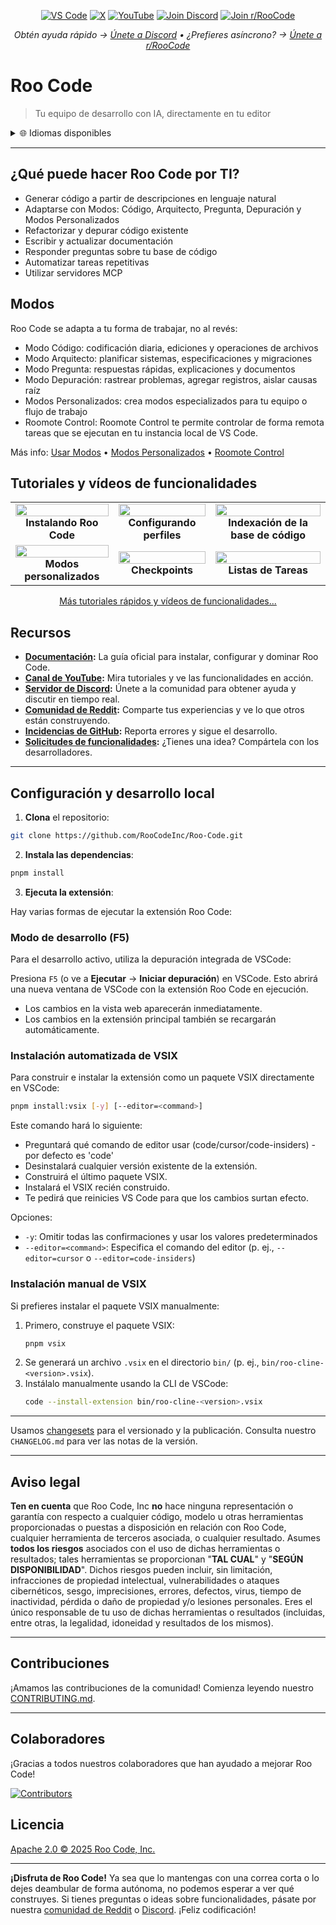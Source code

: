 <p align="center">
  <a href="https://marketplace.visualstudio.com/items?itemName=RooVeterinaryInc.roo-cline"><img src="https://img.shields.io/visual-studio-marketplace/v/RooVeterinaryInc.roo-cline.svg?label=VS%20Code&color=%23007ACC&style=flat&logo=visualstudiocode&logoColor=white" alt="VS Code"></a>
  <a href="https://x.com/roocode"><img src="https://img.shields.io/badge/roocode-000000?style=flat&logo=x&logoColor=white" alt="X"></a>
  <a href="https://youtube.com/@roocodeyt?feature=shared"><img src="https://img.shields.io/badge/YouTube-FF0000?style=flat&logo=youtube&logoColor=white" alt="YouTube"></a>
  <a href="https://discord.gg/roocode"><img src="https://img.shields.io/badge/Join%20Discord-5865F2?style=flat&logo=discord&logoColor=white" alt="Join Discord"></a>
  <a href="https://www.reddit.com/r/RooCode/"><img src="https://img.shields.io/badge/Join%20r%2FRooCode-FF4500?style=flat&logo=reddit&logoColor=white" alt="Join r/RooCode"></a>
</p>
<p align="center">
  <em>Obtén ayuda rápido → <a href="https://discord.gg/roocode">Únete a Discord</a> • ¿Prefieres asíncrono? → <a href="https://www.reddit.com/r/RooCode/">Únete a r/RooCode</a></em>
</p>

# Roo Code

> Tu equipo de desarrollo con IA, directamente en tu editor

<details>
  <summary>🌐 Idiomas disponibles</summary>

- [English](../../README.md)
- [Català](../ca/README.md)
- [Deutsch](../de/README.md)
- [Español](../es/README.md)
- [Français](../fr/README.md)
- [हिंदी](../hi/README.md)
- [Bahasa Indonesia](../id/README.md)
- [Italiano](../it/README.md)
- [日本語](../ja/README.md)
- [한국어](../ko/README.md)
- [Nederlands](../nl/README.md)
- [Polski](../pl/README.md)
- [Português (BR)](../pt-BR/README.md)
- [Русский](../ru/README.md)
- [Türkçe](../tr/README.md)
- [Tiếng Việt](../vi/README.md)
- [简体中文](../zh-CN/README.md)
- [繁體中文](../zh-TW/README.md)
- ...
  </details>

---

## ¿Qué puede hacer Roo Code por TI?

- Generar código a partir de descripciones en lenguaje natural
- Adaptarse con Modos: Código, Arquitecto, Pregunta, Depuración y Modos Personalizados
- Refactorizar y depurar código existente
- Escribir y actualizar documentación
- Responder preguntas sobre tu base de código
- Automatizar tareas repetitivas
- Utilizar servidores MCP

## Modos

Roo Code se adapta a tu forma de trabajar, no al revés:

- Modo Código: codificación diaria, ediciones y operaciones de archivos
- Modo Arquitecto: planificar sistemas, especificaciones y migraciones
- Modo Pregunta: respuestas rápidas, explicaciones y documentos
- Modo Depuración: rastrear problemas, agregar registros, aislar causas raíz
- Modos Personalizados: crea modos especializados para tu equipo o flujo de trabajo
- Roomote Control: Roomote Control te permite controlar de forma remota tareas que se ejecutan en tu instancia local de VS Code.

Más info: [Usar Modos](https://docs.roocode.com/basic-usage/using-modes) • [Modos Personalizados](https://docs.roocode.com/advanced-usage/custom-modes) • [Roomote Control](https://docs.roocode.com/roo-code-cloud/roomote-control)

## Tutoriales y vídeos de funcionalidades

<div align="center">

|                                                                                                                                                                            |                                                                                                                                                                             |                                                                                                                                                                                       |
| :------------------------------------------------------------------------------------------------------------------------------------------------------------------------: | :-------------------------------------------------------------------------------------------------------------------------------------------------------------------------: | :-----------------------------------------------------------------------------------------------------------------------------------------------------------------------------------: |
| <a href="https://www.youtube.com/watch?v=Mcq3r1EPZ-4"><img src="https://img.youtube.com/vi/Mcq3r1EPZ-4/maxresdefault.jpg" width="100%"></a><br><b>Instalando Roo Code</b>  | <a href="https://www.youtube.com/watch?v=ZBML8h5cCgo"><img src="https://img.youtube.com/vi/ZBML8h5cCgo/maxresdefault.jpg" width="100%"></a><br><b>Configurando perfiles</b> | <a href="https://www.youtube.com/watch?v=r1bpod1VWhg"><img src="https://img.youtube.com/vi/r1bpod1VWhg/maxresdefault.jpg" width="100%"></a><br><b>Indexación de la base de código</b> |
| <a href="https://www.youtube.com/watch?v=qgqceCuhlRA"><img src="https://img.youtube.com/vi/qgqceCuhlRA/maxresdefault.jpg" width="100%"></a><br><b>Modos personalizados</b> |      <a href="https://www.youtube.com/watch?v=Ho30nyY332E"><img src="https://img.youtube.com/vi/Ho30nyY332E/maxresdefault.jpg" width="100%"></a><br><b>Checkpoints</b>      |        <a href="https://www.youtube.com/watch?v=6h5vB9PpoPk"><img src="https://img.youtube.com/vi/6h5vB9PpoPk/maxresdefault.jpg" width="100%"></a><br><b>Listas de Tareas</b>         |

</div>
<p align="center">
<a href="https://docs.roocode.com/tutorial-videos">Más tutoriales rápidos y vídeos de funcionalidades...</a>
</p>

## Recursos

- **[Documentación](https://docs.roocode.com):** La guía oficial para instalar, configurar y dominar Roo Code.
- **[Canal de YouTube](https://youtube.com/@roocodeyt?feature=shared):** Mira tutoriales y ve las funcionalidades en acción.
- **[Servidor de Discord](https://discord.gg/roocode):** Únete a la comunidad para obtener ayuda y discutir en tiempo real.
- **[Comunidad de Reddit](https://www.reddit.com/r/RooCode):** Comparte tus experiencias y ve lo que otros están construyendo.
- **[Incidencias de GitHub](https://github.com/RooCodeInc/Roo-Code/issues):** Reporta errores y sigue el desarrollo.
- **[Solicitudes de funcionalidades](https://github.com/RooCodeInc/Roo-Code/discussions/categories/feature-requests?discussions_q=is%3Aopen+category%3A%22Feature+Requests%22+sort%3Atop):** ¿Tienes una idea? Compártela con los desarrolladores.

---

## Configuración y desarrollo local

1. **Clona** el repositorio:

```sh
git clone https://github.com/RooCodeInc/Roo-Code.git
```

2. **Instala las dependencias**:

```sh
pnpm install
```

3. **Ejecuta la extensión**:

Hay varias formas de ejecutar la extensión Roo Code:

### Modo de desarrollo (F5)

Para el desarrollo activo, utiliza la depuración integrada de VSCode:

Presiona `F5` (o ve a **Ejecutar** → **Iniciar depuración**) en VSCode. Esto abrirá una nueva ventana de VSCode con la extensión Roo Code en ejecución.

- Los cambios en la vista web aparecerán inmediatamente.
- Los cambios en la extensión principal también se recargarán automáticamente.

### Instalación automatizada de VSIX

Para construir e instalar la extensión como un paquete VSIX directamente en VSCode:

```sh
pnpm install:vsix [-y] [--editor=<command>]
```

Este comando hará lo siguiente:

- Preguntará qué comando de editor usar (code/cursor/code-insiders) - por defecto es 'code'
- Desinstalará cualquier versión existente de la extensión.
- Construirá el último paquete VSIX.
- Instalará el VSIX recién construido.
- Te pedirá que reinicies VS Code para que los cambios surtan efecto.

Opciones:

- `-y`: Omitir todas las confirmaciones y usar los valores predeterminados
- `--editor=<command>`: Especifica el comando del editor (p. ej., `--editor=cursor` o `--editor=code-insiders`)

### Instalación manual de VSIX

Si prefieres instalar el paquete VSIX manualmente:

1.  Primero, construye el paquete VSIX:
    ```sh
    pnpm vsix
    ```
2.  Se generará un archivo `.vsix` en el directorio `bin/` (p. ej., `bin/roo-cline-<version>.vsix`).
3.  Instálalo manualmente usando la CLI de VSCode:
    ```sh
    code --install-extension bin/roo-cline-<version>.vsix
    ```

---

Usamos [changesets](https://github.com/changesets/changesets) para el versionado y la publicación. Consulta nuestro `CHANGELOG.md` para ver las notas de la versión.

---

## Aviso legal

**Ten en cuenta** que Roo Code, Inc **no** hace ninguna representación o garantía con respecto a cualquier código, modelo u otras herramientas proporcionadas o puestas a disposición en relación con Roo Code, cualquier herramienta de terceros asociada, o cualquier resultado. Asumes **todos los riesgos** asociados con el uso de dichas herramientas o resultados; tales herramientas se proporcionan "**TAL CUAL**" y "**SEGÚN DISPONIBILIDAD**". Dichos riesgos pueden incluir, sin limitación, infracciones de propiedad intelectual, vulnerabilidades o ataques cibernéticos, sesgo, imprecisiones, errores, defectos, virus, tiempo de inactividad, pérdida o daño de propiedad y/o lesiones personales. Eres el único responsable de tu uso de dichas herramientas o resultados (incluidas, entre otras, la legalidad, idoneidad y resultados de los mismos).

---

## Contribuciones

¡Amamos las contribuciones de la comunidad! Comienza leyendo nuestro [CONTRIBUTING.md](CONTRIBUTING.md).

---

## Colaboradores

¡Gracias a todos nuestros colaboradores que han ayudado a mejorar Roo Code!

<!-- START CONTRIBUTORS SECTION - AUTO-GENERATED, DO NOT EDIT MANUALLY -->

[![Contributors](https://contrib.rocks/image?repo=RooCodeInc/roo-code&max=120&columns=12&cacheBust=0000000000)](https://github.com/RooCodeInc/roo-code/graphs/contributors)

<!-- END CONTRIBUTORS SECTION -->

## Licencia

[Apache 2.0 © 2025 Roo Code, Inc.](../../LICENSE)

---

**¡Disfruta de Roo Code!** Ya sea que lo mantengas con una correa corta o lo dejes deambular de forma autónoma, no podemos esperar a ver qué construyes. Si tienes preguntas o ideas sobre funcionalidades, pásate por nuestra [comunidad de Reddit](https://www.reddit.com/r/RooCode/) o [Discord](https://discord.gg/roocode). ¡Feliz codificación!

